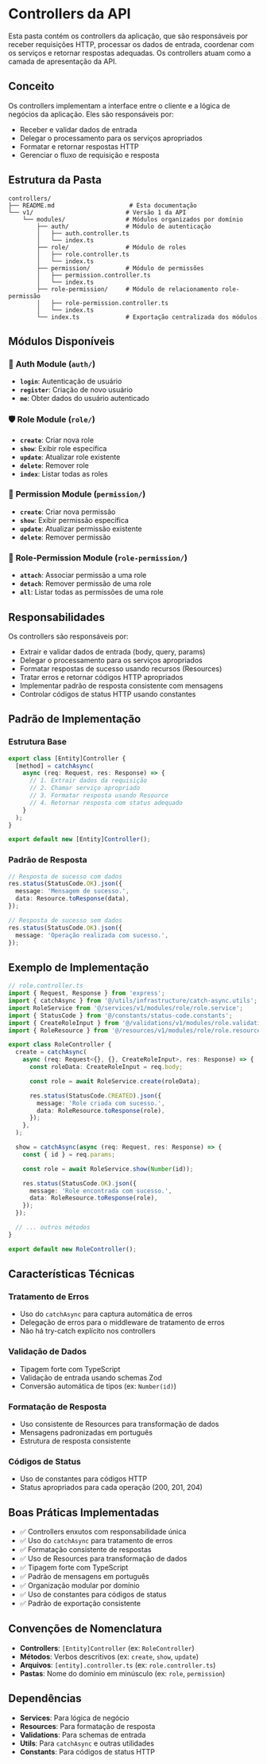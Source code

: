 # Controllers da API

Esta pasta contém os controllers da aplicação, que são responsáveis por receber requisições HTTP, processar os dados de entrada, coordenar com os serviços e retornar respostas adequadas. Os controllers atuam como a camada de apresentação da API.

## Conceito

Os controllers implementam a interface entre o cliente e a lógica de negócios da aplicação. Eles são responsáveis por:

- Receber e validar dados de entrada
- Delegar o processamento para os serviços apropriados
- Formatar e retornar respostas HTTP
- Gerenciar o fluxo de requisição e resposta

## Estrutura da Pasta

```
controllers/
├── README.md                     # Esta documentação
└── v1/                          # Versão 1 da API
    └── modules/                 # Módulos organizados por domínio
        ├── auth/                # Módulo de autenticação
        │   ├── auth.controller.ts
        │   └── index.ts
        ├── role/                # Módulo de roles
        │   ├── role.controller.ts
        │   └── index.ts
        ├── permission/          # Módulo de permissões
        │   ├── permission.controller.ts
        │   └── index.ts
        ├── role-permission/     # Módulo de relacionamento role-permissão
        │   ├── role-permission.controller.ts
        │   └── index.ts
        └── index.ts             # Exportação centralizada dos módulos
```

## Módulos Disponíveis

### 🔐 **Auth Module** (`auth/`)

- **`login`**: Autenticação de usuário
- **`register`**: Criação de novo usuário
- **`me`**: Obter dados do usuário autenticado

### 🛡️ **Role Module** (`role/`)

- **`create`**: Criar nova role
- **`show`**: Exibir role específica
- **`update`**: Atualizar role existente
- **`delete`**: Remover role
- **`index`**: Listar todas as roles

### 🔑 **Permission Module** (`permission/`)

- **`create`**: Criar nova permissão
- **`show`**: Exibir permissão específica
- **`update`**: Atualizar permissão existente
- **`delete`**: Remover permissão

### 🔗 **Role-Permission Module** (`role-permission/`)

- **`attach`**: Associar permissão a uma role
- **`detach`**: Remover permissão de uma role
- **`all`**: Listar todas as permissões de uma role

## Responsabilidades

Os controllers são responsáveis por:

- Extrair e validar dados de entrada (body, query, params)
- Delegar o processamento para os serviços apropriados
- Formatar respostas de sucesso usando recursos (Resources)
- Tratar erros e retornar códigos HTTP apropriados
- Implementar padrão de resposta consistente com mensagens
- Controlar códigos de status HTTP usando constantes

## Padrão de Implementação

### Estrutura Base

```typescript
export class [Entity]Controller {
  [method] = catchAsync(
    async (req: Request, res: Response) => {
      // 1. Extrair dados da requisição
      // 2. Chamar serviço apropriado
      // 3. Formatar resposta usando Resource
      // 4. Retornar resposta com status adequado
    }
  );
}

export default new [Entity]Controller();
```

### Padrão de Resposta

```typescript
// Resposta de sucesso com dados
res.status(StatusCode.OK).json({
  message: 'Mensagem de sucesso.',
  data: Resource.toResponse(data),
});

// Resposta de sucesso sem dados
res.status(StatusCode.OK).json({
  message: 'Operação realizada com sucesso.',
});
```

## Exemplo de Implementação

```typescript
// role.controller.ts
import { Request, Response } from 'express';
import { catchAsync } from '@/utils/infrastructure/catch-async.utils';
import RoleService from '@/services/v1/modules/role/role.service';
import { StatusCode } from '@/constants/status-code.constants';
import { CreateRoleInput } from '@/validations/v1/modules/role.validations';
import { RoleResource } from '@/resources/v1/modules/role/role.resource';

export class RoleController {
  create = catchAsync(
    async (req: Request<{}, {}, CreateRoleInput>, res: Response) => {
      const roleData: CreateRoleInput = req.body;

      const role = await RoleService.create(roleData);

      res.status(StatusCode.CREATED).json({
        message: 'Role criada com sucesso.',
        data: RoleResource.toResponse(role),
      });
    },
  );

  show = catchAsync(async (req: Request, res: Response) => {
    const { id } = req.params;

    const role = await RoleService.show(Number(id));

    res.status(StatusCode.OK).json({
      message: 'Role encontrada com sucesso.',
      data: RoleResource.toResponse(role),
    });
  });

  // ... outros métodos
}

export default new RoleController();
```

## Características Técnicas

### Tratamento de Erros

- Uso do `catchAsync` para captura automática de erros
- Delegação de erros para o middleware de tratamento de erros
- Não há try-catch explícito nos controllers

### Validação de Dados

- Tipagem forte com TypeScript
- Validação de entrada usando schemas Zod
- Conversão automática de tipos (ex: `Number(id)`)

### Formatação de Resposta

- Uso consistente de Resources para transformação de dados
- Mensagens padronizadas em português
- Estrutura de resposta consistente

### Códigos de Status

- Uso de constantes para códigos HTTP
- Status apropriados para cada operação (200, 201, 204)

## Boas Práticas Implementadas

- ✅ Controllers enxutos com responsabilidade única
- ✅ Uso do `catchAsync` para tratamento de erros
- ✅ Formatação consistente de respostas
- ✅ Uso de Resources para transformação de dados
- ✅ Tipagem forte com TypeScript
- ✅ Padrão de mensagens em português
- ✅ Organização modular por domínio
- ✅ Uso de constantes para códigos de status
- ✅ Padrão de exportação consistente

## Convenções de Nomenclatura

- **Controllers**: `[Entity]Controller` (ex: `RoleController`)
- **Métodos**: Verbos descritivos (ex: `create`, `show`, `update`)
- **Arquivos**: `[entity].controller.ts` (ex: `role.controller.ts`)
- **Pastas**: Nome do domínio em minúsculo (ex: `role`, `permission`)

## Dependências

- **Services**: Para lógica de negócio
- **Resources**: Para formatação de resposta
- **Validations**: Para schemas de entrada
- **Utils**: Para `catchAsync` e outras utilidades
- **Constants**: Para códigos de status HTTP
